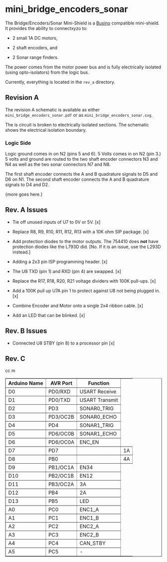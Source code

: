 # mini_bridge_encoders_sonar

The Bridge/Encoders/Sonar Mini-Shield is a
[Busino](https://github.com/waynegramlich/busino)
compatible mini-shield.  It provides the ability
to connectxyzo to:

* 2 small 1A DC motors,

* 2 shaft encoders, and

* 2 Sonar range finders.

The power comes from the motor power bus and is
fully electrically isolated (using opto-isolators)
from the logic bus.

Currently, everything is located in the `rev_a` directory.

## Revision A

The revision A schematic is available as either
`mini_bridge_encoders_sonar.pdf` or as
`mini_bridge_encoders_sonar.svg`.

The is circuit is broken to electrically isolated sections.
The schematic shows the electrical isolation boundary.

### Logic Side

Logic ground comes in on N2 (pins 5 and 6).  5 Volts
comes in on N2 (pin 3.)  5 volts and ground are routed
to the two shaft encoder connectors N3 and N4 as well
as the two sonar connectors N7 and N8.

The first shaft encoder connects the A and B quadrature
signals to  D5 and D6 on N1.  The second shaft encoder
connects the A and B  quadrature signals to D4 and D2.

{more goes here.}

## Rev. A Issues

* Tie off unused inputs of U7 to 0V or 5V. [x]

* Replace R8, R9, R10, R11, R12, R13 with a 10K ohm SIP package. [x]

* Add protection diodes to the motor outputs.  The 754410 does
  **not** have protection diodes like the L793D did.  [No.  If
  it is an issue, use the L293D instead.]

* Adding a 2x3 pin ISP programming header. [x]

* The U8 TXD (pin 1) and RXD (pin 4) are swapped. [x]

* Replace the R17, R18, R20, R21 voltage dividers with 100K pull-ups. [x]

* Add a 100K pull up U7A pin 1 to protect against U8 not
  being plugged in. [x]

* Combine Encoder and Motor onto a single 2x4 ribbon cable. [x]

* Add an LED that can be blinked. [x]

## Rev. B Issues

* Connected U8 STBY (pin 8) to a processor pin [x]

## Rev. C

<Table Border="1">
    <TR>
    </TR><TR>
	<TH>Arduino Name</TH>
	<TH>AVR Port</TH>
	<TH>Function</TH>
    </TR><TR>
	<TD>D0</TD>
	<TD>PD0/RXD</TD>
	<TD>USART Receive</TD>
    </TR><TR>
	<TD>D1</TD>
	<TD>PD0/TXD</TD>
	<TD>USART Transmit</TD.
    </TR><TR>
	<TD>D2</TD>
	<TD>PD3</TD>
	<TD>SONAR0_TRIG</TD>
    </TR><TR>
	<TD>D3</TD>
	<TD>PD3/OC2B</TD>
	<TD>SONAR0_ECHO</TD>
    </TR><TR>
	<TD>D4</TD>
	<TD>PD4</TD>
	<TD>SONAR1_TRIG</TD>
    </TR><TR>
	<TD>D5</TD>
	<TD>PD6/OC0B</TD>
	<TD>SONAR1_ECHO</TD>
    </TR><TR>
	<TD>D6</TD>
	<TD>PD6/OC0A</TD>
	<TD>ENC_EN</TD>
    </TR><TR>cc
	<TD>D7</TD>
        <TD>PD7<TD>
	<TD>1A</TD>
    </TR><TR>
	<TD>D8</TD>
	<TD>PB0<TD>
	<TD>4A</TD>
    </TR><TR>
	<TD>D9</TD>
	<TD>PB1/OC1A</TD>
	<TD>EN34</TD>
    </TR><TR>
	<TD>D10</TD>
	<TD>PB2/OC1B</TD>
	<TD>EN12</TD>
    </TR><TR>
	<TD>D11</TD>
	<TD>PB3/OC2A</TD>
	<TD>3A</TD>
    </TR><TR>
	<TD>D12</TD>m
	<TD>PB4</TD>
	<TD>2A</TD>
    </TR><TR>
	<TD>D13</TD>
	<TD>PB5</TD>
	<TD>LED</TD>
    </TR><TR>
	<TD>A0</TD>
	<TD>PC0</TD>
	<TD>ENC1_A</TD>
    </TR><TR>
	<TD>A1</TD>
	<TD>PC1</TD>
	<TD>ENC1_B</TD>
    </TR><TR>
	<TD>A2</TD>
	<TD>PC2</TD>
	<TD>ENC2_A</TD>
    </TR><TR>
	<TD>A3</TD>
	<TD>PC3</TD>
	<TD>ENC2_B</TD>
    </TR><TR>
	<TD>A4</TD>
	<TD>PC4</TD>
	<TD>CAN_STBY</TD>
    </TR><TR>
	<TD>A5</TD>
	<TD>PC5</TD>
	<TD>-</TD>
    </TR>
</Table>

